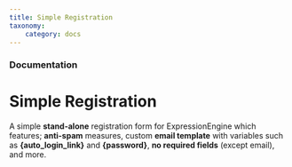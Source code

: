```yaml
---
title: Simple Registration
taxonomy:
    category: docs
---
```


### Documentation

# Simple Registration

A simple **stand-alone** registration form for ExpressionEngine which features; **anti-spam** measures, custom **email template** with variables such as **{auto_login_link}** and **{password}**, **no required fields** (except email), and more.